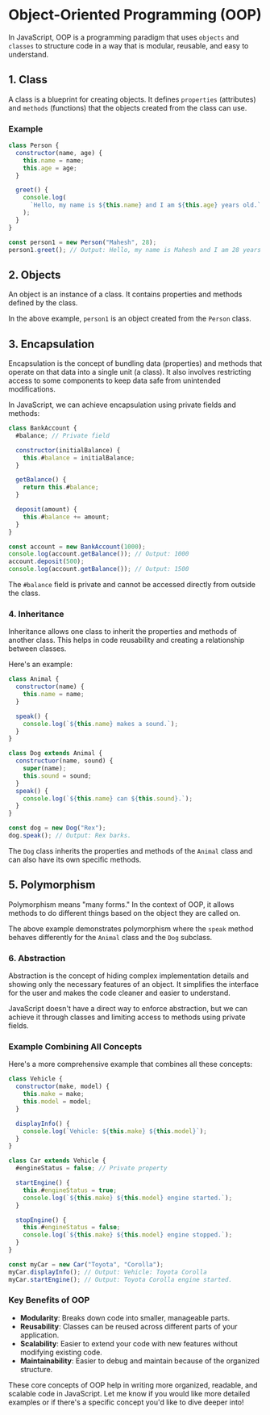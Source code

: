 # Object-Oriented Programming (OOP)

In JavaScript, OOP is a programming paradigm that uses `objects` and `classes` to structure code in a way that is modular, reusable, and easy to understand.

## 1. **Class**

A class is a blueprint for creating objects. It defines `properties` (attributes) and `methods` (functions) that the objects created from the class can use.

### Example

```javascript
class Person {
  constructor(name, age) {
    this.name = name;
    this.age = age;
  }

  greet() {
    console.log(
      `Hello, my name is ${this.name} and I am ${this.age} years old.`
    );
  }
}

const person1 = new Person("Mahesh", 28);
person1.greet(); // Output: Hello, my name is Mahesh and I am 28 years old.
```

## 2. **Objects**

An object is an instance of a class. It contains properties and methods defined by the class.

In the above example, `person1` is an object created from the `Person` class.

## 3. **Encapsulation**

Encapsulation is the concept of bundling data (properties) and methods that operate on that data into a single unit (a class). It also involves restricting access to some components to keep data safe from unintended modifications.

In JavaScript, we can achieve encapsulation using private fields and methods:

```javascript
class BankAccount {
  #balance; // Private field

  constructor(initialBalance) {
    this.#balance = initialBalance;
  }

  getBalance() {
    return this.#balance;
  }

  deposit(amount) {
    this.#balance += amount;
  }
}

const account = new BankAccount(1000);
console.log(account.getBalance()); // Output: 1000
account.deposit(500);
console.log(account.getBalance()); // Output: 1500
```

The `#balance` field is private and cannot be accessed directly from outside the class.

### 4. **Inheritance**

Inheritance allows one class to inherit the properties and methods of another class. This helps in code reusability and creating a relationship between classes.

Here's an example:

```javascript
class Animal {
  constructor(name) {
    this.name = name;
  }

  speak() {
    console.log(`${this.name} makes a sound.`);
  }
}

class Dog extends Animal {
  constructuor(name, sound) {
    super(name);
    this.sound = sound;
  }
  speak() {
    console.log(`${this.name} can ${this.sound}.`);
  }
}

const dog = new Dog("Rex");
dog.speak(); // Output: Rex barks.
```

The `Dog` class inherits the properties and methods of the `Animal` class and can also have its own specific methods.

## 5. **Polymorphism**

Polymorphism means "many forms." In the context of OOP, it allows methods to do different things based on the object they are called on.

The above example demonstrates polymorphism where the `speak` method behaves differently for the `Animal` class and the `Dog` subclass.

### 6. **Abstraction**

Abstraction is the concept of hiding complex implementation details and showing only the necessary features of an object. It simplifies the interface for the user and makes the code cleaner and easier to understand.

JavaScript doesn't have a direct way to enforce abstraction, but we can achieve it through classes and limiting access to methods using private fields.

### Example Combining All Concepts

Here's a more comprehensive example that combines all these concepts:

```javascript
class Vehicle {
  constructor(make, model) {
    this.make = make;
    this.model = model;
  }

  displayInfo() {
    console.log(`Vehicle: ${this.make} ${this.model}`);
  }
}

class Car extends Vehicle {
  #engineStatus = false; // Private property

  startEngine() {
    this.#engineStatus = true;
    console.log(`${this.make} ${this.model} engine started.`);
  }

  stopEngine() {
    this.#engineStatus = false;
    console.log(`${this.make} ${this.model} engine stopped.`);
  }
}

const myCar = new Car("Toyota", "Corolla");
myCar.displayInfo(); // Output: Vehicle: Toyota Corolla
myCar.startEngine(); // Output: Toyota Corolla engine started.
```

### Key Benefits of OOP

- **Modularity**: Breaks down code into smaller, manageable parts.
- **Reusability**: Classes can be reused across different parts of your application.
- **Scalability**: Easier to extend your code with new features without modifying existing code.
- **Maintainability**: Easier to debug and maintain because of the organized structure.

These core concepts of OOP help in writing more organized, readable, and scalable code in JavaScript. Let me know if you would like more detailed examples or if there's a specific concept you'd like to dive deeper into!
